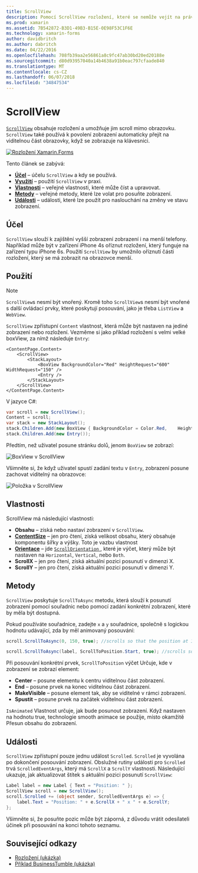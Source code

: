 ```yaml
---
title: ScrollView
description: Pomocí ScrollView rozložení, které se nemůže vejít na právě jednu obrazovku a obsah se uvolnil prostor pro klávesnice k dispozici.
ms.prod: xamarin
ms.assetid: 7B542872-B3D1-49B3-B15E-0E98F53C1F6E
ms.technology: xamarin-forms
author: davidbritch
ms.author: dabritch
ms.date: 04/22/2016
ms.openlocfilehash: 708fb39aa2e56861a8c9fc47ab30bd20ed20188e
ms.sourcegitcommit: d80d93957040a14b4638a91b0eac797cfaade840
ms.translationtype: MT
ms.contentlocale: cs-CZ
ms.lasthandoff: 06/07/2018
ms.locfileid: "34847534"
---
```

# <a name="scrollview"></a>ScrollView

[`ScrollView`](https://developer.xamarin.com/api/type/Xamarin.Forms.ScrollView/) obsahuje rozložení a umožňuje jim scroll mimo obrazovku. `ScrollView` také používá k povolení zobrazení automaticky přejít na viditelnou část obrazovky, když se zobrazuje na klávesnici.

[![](scroll-view-images/layouts-sml.png "Rozložení Xamarin.Forms")](scroll-view-images/layouts.png#lightbox "Xamarin.Forms rozložení")

Tento článek se zabývá:

- **[Účel](#Purpose)**  &ndash; účelu `ScrollView` a kdy se používá.
- **[Využití](#Usage)**  &ndash; použití `ScrollView` v praxi.
- **[Vlastnosti](#Properties)**  &ndash; veřejné vlastnosti, které může číst a upravovat.
- **[Metody](#Methods)**  &ndash; veřejné metody, které lze volat pro posuňte zobrazení.
- **[Události](#Events)**  &ndash; události, které lze použít pro naslouchání na změny ve stavu zobrazení.

## <a name="purpose"></a>Účel

`ScrollView` slouží k zajištění vyšší zobrazení zobrazení i na menší telefony. Například může být v zařízení iPhone 4s oříznut rozložení, který funguje na zařízení typu iPhone 6s. Použití `ScrollView` by umožnilo oříznutí části rozložení, který se má zobrazit na obrazovce menší.

## <a name="usage"></a>Použití

> [!NOTE]
> `ScrollView`s nesmí být vnořený. Kromě toho `ScrollView`s nesmí být vnořené s další ovládací prvky, které poskytují posouvání, jako je třeba `ListView` a `WebView`.

`ScrollView` zpřístupní `Content` vlastnost, která může být nastaven na jediné zobrazení nebo rozložení. Vezměme si jako příklad rozložení s velmi velké boxView, za nímž následuje `Entry`:

```xaml
<ContentPage.Content>
    <ScrollView>
        <StackLayout>
            <BoxView BackgroundColor="Red" HeightRequest="600" WidthRequest="150" />
            <Entry />
        </StackLayout>
    </ScrollView>
</ContentPage.Content>
```

V jazyce C#:

```csharp
var scroll = new ScrollView();
Content = scroll;
var stack = new StackLayout();
stack.Children.Add(new BoxView { BackgroundColor = Color.Red,    HeightRequest = 600, WidthRequest = 600 });
stack.Children.Add(new Entry());
```

Předtím, než uživatel posune stránku dolů, jenom `BoxView` se zobrazí:

![](scroll-view-images/scroll-start.png "BoxView v ScrollView")

Všimněte si, že když uživatel spustí zadání textu v `Entry`, zobrazení posune zachovat viditelný na obrazovce:

![](scroll-view-images/scroll-end.png "Položka v ScrollView")

## <a name="properties"></a>Vlastnosti

ScrollView má následující vlastnosti:

- **Obsahu** &ndash; získá nebo nastaví zobrazení v `ScrollView`.
- **[ContentSize](https://developer.xamarin.com/api/type/Xamarin.Forms.Size/)**  &ndash; jen pro čtení, získá velikost obsahu, který obsahuje komponentu šířky a výšky. Toto je vazbu vlastnost
- **[Orientace](https://developer.xamarin.com/api/type/Xamarin.Forms.ScrollOrientation/)**  &ndash; jde [ `ScrollOrientation` ](https://developer.xamarin.com/api/type/Xamarin.Forms.ScrollOrientation/), které je výčet, který může být nastaven na `Horizontal`, `Vertical`, nebo `Both`.
- **ScrollX** &ndash; jen pro čtení, získá aktuální pozici posunutí v dimenzi X.
- **ScrollY** &ndash; jen pro čtení, získá aktuální pozici posunutí v dimenzi Y.

## <a name="methods"></a>Metody

`ScrollView` poskytuje `ScrollToAsync` metodu, která slouží k posunutí zobrazení pomocí souřadnic nebo pomocí zadání konkrétní zobrazení, které by měla být dostupná.

Pokud používáte souřadnice, zadejte `x` a `y` souřadnice, společně s logickou hodnotu udávající, zda by měl animovaný posouvání:

```csharp
scroll.ScrollToAsync(0, 150, true); //scrolls so that the position at 150px from the top is visible

scroll.ScrollToAsync(label, ScrollToPosition.Start, true); //scrolls so that the label is at the start of the list
```

Při posouvání konkrétní prvek, `ScrollToPosition` výčet Určuje, kde v zobrazení se zobrazí element:

- **Center** &ndash; posune elementu k centru viditelnou část zobrazení.
- **End** &ndash; posune prvek na konec viditelnou část zobrazení.
- **MakeVisible** &ndash; posune element tak, aby se viditelné v rámci zobrazení.
- **Spustit** &ndash; posune prvek na začátek viditelnou část zobrazení.

`IsAnimated` Vlastnost určuje, jak bude posunout zobrazení. Když nastaven na hodnotu true, technologie smooth animace se použije, místo okamžitě Přesun obsahu do zobrazení.

## <a name="events"></a>Události

`ScrollView` zpřístupní pouze jednu událost `Scrolled`. `Scrolled` je vyvolána po dokončení posouvání zobrazení. Obslužné rutiny události pro `Scrolled` trvá `ScrolledEventArgs`, který má `ScrollX` a `ScrollY` vlastnosti. Následující ukazuje, jak aktualizovat štítek s aktuální pozici posunutí `ScrollView`:

```csharp
Label label = new Label { Text = "Position: " };
ScrollView scroll = new ScrollView();
scroll.Scrolled += (object sender, ScrolledEventArgs e) => {
    label.Text = "Position: " + e.ScrollX + " x " + e.ScrollY;
};
```

Všimněte si, že posuňte pozic může být záporná, z důvodu vrátit odesílateli účinek při posouvání na konci tohoto seznamu.


## <a name="related-links"></a>Související odkazy

- [Rozložení (ukázka)](https://developer.xamarin.com/samples/xamarin-forms/UserInterface/Layout/)
- [Příklad BusinessTumble (ukázka)](https://developer.xamarin.com/samples/xamarin-forms/UserInterface/BusinessTumble/)
